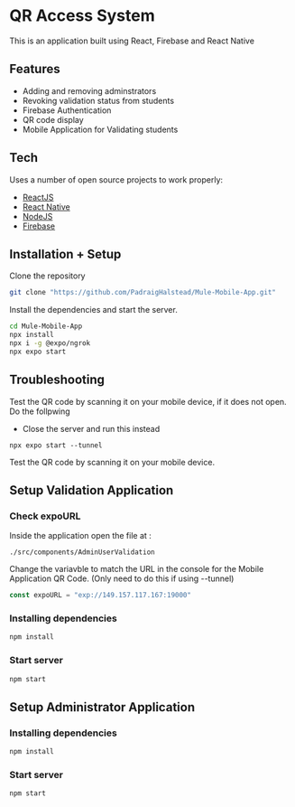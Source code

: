 # QR Access System

This is an application built using React, Firebase and React Native

## Features

- Adding and removing adminstrators
- Revoking validation status from students
- Firebase Authentication
- QR code display
- Mobile Application for Validating students

## Tech

Uses a number of open source projects to work properly:

- [ReactJS](https://react.dev/) 
- [React Native](https://reactnative.dev/) 
- [NodeJS](https://nodejs.org/en) 
- [Firebase](https://firebase.google.com/) 

## Installation + Setup

Clone the repository

```sh
git clone "https://github.com/PadraigHalstead/Mule-Mobile-App.git"
```

Install the dependencies and start the server.

```sh
cd Mule-Mobile-App
npx install
npx i -g @expo/ngrok
npx expo start
```

## Troubleshooting
Test the QR code by scanning it on your mobile device, if it does not open. Do the follpwing

- Close the server and run this instead
```
npx expo start --tunnel
```

Test the QR code by scanning it on your mobile device.

## Setup Validation Application
### Check expoURL
Inside the application open the file at :
```path
./src/components/AdminUserValidation
```
Change the variavble to match the URL in the console for the Mobile Application QR Code. (Only need to do this if using --tunnel)
```js
const expoURL = "exp://149.157.117.167:19000"
```

### Installing dependencies 
```sh
npm install
```

### Start server
```sh
npm start
```

## Setup Administrator Application
### Installing dependencies 
```sh
npm install
```

### Start server
```sh
npm start
```

